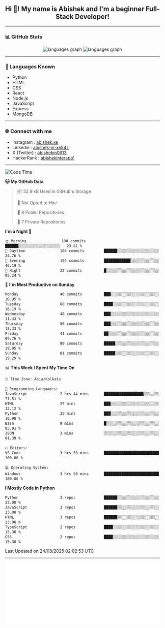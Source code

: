 <h2 align="center">Hi 👋! My name is <b>Abishek</b> and I'm a beginner Full-Stack Developer!</h2>

---

### 📊 GitHub Stats

<div align="center">
  <img src="https://github-readme-stats.vercel.app/api/top-langs/?username=Abishek-Web-Co&theme=react&show_icons=true&hide_border=true&layout=compact" height="150" alt="languages graph" />
  <img src="https://github-readme-streak-stats.herokuapp.com/?user=Abishek-Web-Co&theme=vue-dark&hide_border=true" height="150" alt="languages graph" />
</div>

---

### 🧠 Languages Known

- Python  
- HTML  
- CSS  
- React  
- Node.js  
- JavaScript
- Express
- MongoDB

---


### 🌐 Connect with me

- Instagram   : [abishek.xe](https://www.instagram.com/abishek.xe/)
- Linkedin    : [abishek-m-xe54z](https://www.linkedin.com/in/abishek-m-xe54z/)
- X (Twitter) : [abishekm0613](https://x.com/abishekm0613)
- HackerRank  : [abishekinterspa1](https://www.hackerrank.com/profile/abishekinterspa1)

---

<!--START_SECTION:waka-->
![Code Time](http://img.shields.io/badge/Code%20Time-131%20hrs%2031%20mins-blue)

**🐱 My GitHub Data** 

> 📦 52.9 kB Used in GitHub's Storage 
 > 
> 🚫 Not Opted to Hire
 > 
> 📜 8 Public Repositories 
 > 
> 🔑 7 Private Repositories 
 > 
**I'm a Night 🦉** 

```text
🌞 Morning                100 commits         ██████░░░░░░░░░░░░░░░░░░░   23.81 % 
🌆 Daytime                104 commits         ██████░░░░░░░░░░░░░░░░░░░   24.76 % 
🌃 Evening                194 commits         ████████████░░░░░░░░░░░░░   46.19 % 
🌙 Night                  22 commits          █░░░░░░░░░░░░░░░░░░░░░░░░   05.24 % 
```
📅 **I'm Most Productive on Sunday** 

```text
Monday                   46 commits          ███░░░░░░░░░░░░░░░░░░░░░░   10.95 % 
Tuesday                  68 commits          ████░░░░░░░░░░░░░░░░░░░░░   16.19 % 
Wednesday                48 commits          ███░░░░░░░░░░░░░░░░░░░░░░   11.43 % 
Thursday                 56 commits          ███░░░░░░░░░░░░░░░░░░░░░░   13.33 % 
Friday                   41 commits          ██░░░░░░░░░░░░░░░░░░░░░░░   09.76 % 
Saturday                 80 commits          █████░░░░░░░░░░░░░░░░░░░░   19.05 % 
Sunday                   81 commits          █████░░░░░░░░░░░░░░░░░░░░   19.29 % 
```


📊 **This Week I Spent My Time On** 

```text
🕑︎ Time Zone: Asia/Kolkata

💬 Programming Languages: 
JavaScript               2 hrs 44 mins       ██████████████████░░░░░░░   71.51 % 
HTML                     27 mins             ███░░░░░░░░░░░░░░░░░░░░░░   12.12 % 
Python                   25 mins             ███░░░░░░░░░░░░░░░░░░░░░░   10.98 % 
Bash                     9 mins              █░░░░░░░░░░░░░░░░░░░░░░░░   03.91 % 
JSON                     3 mins              ░░░░░░░░░░░░░░░░░░░░░░░░░   01.39 % 

🔥 Editors: 
VS Code                  3 hrs 50 mins       █████████████████████████   100.00 % 

💻 Operating System: 
Windows                  3 hrs 50 mins       █████████████████████████   100.00 % 
```

**I Mostly Code in Python** 

```text
Python                   3 repos             ██████░░░░░░░░░░░░░░░░░░░   23.08 % 
JavaScript               3 repos             ██████░░░░░░░░░░░░░░░░░░░   23.08 % 
HTML                     3 repos             ██████░░░░░░░░░░░░░░░░░░░   23.08 % 
TypeScript               2 repos             ████░░░░░░░░░░░░░░░░░░░░░   15.38 % 
CSS                      2 repos             ████░░░░░░░░░░░░░░░░░░░░░   15.38 % 
```




 Last Updated on 24/08/2025 02:02:53 UTC
<!--END_SECTION:waka-->

---

<div align="center">
  <a href="https://abish-file.web.app/" target="_blank" rel="noopener noreferrer"><img height="200" src="pic.png" alt="Profile Picture" /></a>
</div>


